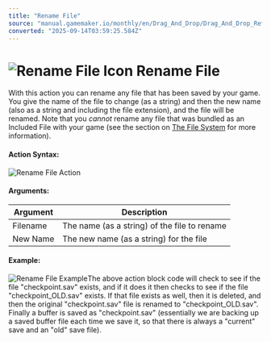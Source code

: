```yaml
---
title: "Rename File"
source: "manual.gamemaker.io/monthly/en/Drag_And_Drop/Drag_And_Drop_Reference/Files/Rename_File.htm"
converted: "2025-09-14T03:59:25.584Z"
---
```


# ![Rename File Icon](../../../assets/Images/Scripting_Reference/Drag_And_Drop/Reference/Files/i_Files_Rename_File.png) Rename File

With this action you can rename any file that has been saved by your game. You give the name of the file to change (as a string) and then the new name (also as a string and including the file extension), and the file will be renamed. Note that you _cannot_ rename any file that was bundled as an Included File with your game (see the section on [The File System](../../../Additional_Information/The_File_System.md) for more information).

#### Action Syntax:

![Rename File Action](../../../assets/Images/Scripting_Reference/Drag_And_Drop/Reference/Files/a_Files_Rename_File.png)

#### Arguments:

| Argument | Description |
| --- | --- |
| Filename | The name (as a string) of the file to rename |
| New Name | The new name (as a string) for the file |

#### Example:

![Rename File Example](../../../assets/Images/Scripting_Reference/Drag_And_Drop/Reference/Files/e_Files_Rename_File.png)The above action block code will check to see if the file "checkpoint.sav" exists, and if it does it then checks to see if the file "checkpoint\_OLD.sav" exists. If that file exists as well, then it is deleted, and then the original "checkpoint.sav" file is renamed to "checkpoint\_OLD.sav". Finally a buffer is saved as "checkpoint.sav" (essentially we are backing up a saved buffer file each time we save it, so that there is always a "current" save and an "old" save file).